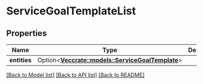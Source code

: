 # ServiceGoalTemplateList

## Properties

Name | Type | Description | Notes
------------ | ------------- | ------------- | -------------
**entities** | Option<[**Vec<crate::models::ServiceGoalTemplate>**](ServiceGoalTemplate.md)> |  | [optional]

[[Back to Model list]](../README.md#documentation-for-models) [[Back to API list]](../README.md#documentation-for-api-endpoints) [[Back to README]](../README.md)


